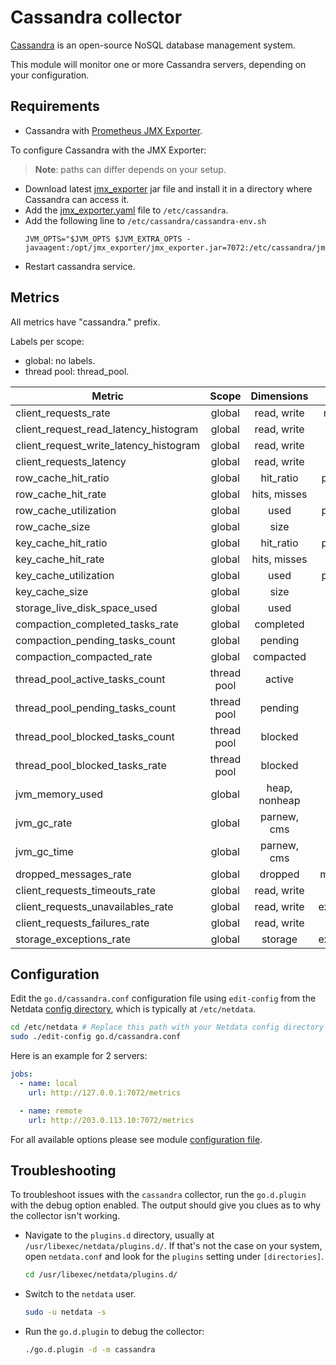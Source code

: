 <!--
title: "Cassandra monitoring with Netdata"
description: "Monitor the health and performance of Cassandra database servers with zero configuration, per-second metric granularity, and interactive visualizations."
custom_edit_url: https://github.com/netdata/go.d.plugin/edit/master/modules/cassandra/README.md
sidebar_label: "Cassandra"
learn_status: "Published"
learn_topic_type: "References"
learn_rel_path: "Integrations/Monitor/Databases"
-->

# Cassandra collector

[Cassandra](https://cassandra.apache.org/_/index.html) is an open-source NoSQL database management system.

This module will monitor one or more Cassandra servers, depending on your configuration.

## Requirements

- Cassandra with [Prometheus JMX Exporter](https://github.com/prometheus/jmx_exporter).

To configure Cassandra with the JMX Exporter:

> **Note**: paths can differ depends on your setup.

- Download latest [jmx_exporter](https://repo1.maven.org/maven2/io/prometheus/jmx/jmx_prometheus_javaagent/) jar file
  and install it in a directory where Cassandra can access it.
- Add
  the [jmx_exporter.yaml](https://raw.githubusercontent.com/netdata/go.d.plugin/master/modules/cassandra/jmx_exporter.yaml)
  file to `/etc/cassandra`.
- Add the following line to `/etc/cassandra/cassandra-env.sh`
  ```
  JVM_OPTS="$JVM_OPTS $JVM_EXTRA_OPTS -javaagent:/opt/jmx_exporter/jmx_exporter.jar=7072:/etc/cassandra/jmx_exporter.yaml
  ```
- Restart cassandra service.

## Metrics

All metrics have "cassandra." prefix.

Labels per scope:

- global: no labels.
- thread pool: thread_pool.

| Metric                                 |    Scope    |  Dimensions   |    Units     |
|----------------------------------------|:-----------:|:-------------:|:------------:|
| client_requests_rate                   |   global    |  read, write  |  requests/s  |
| client_request_read_latency_histogram  |   global    |  read, write  |   seconds    |
| client_request_write_latency_histogram |   global    |  read, write  |   seconds    |
| client_requests_latency                |   global    |  read, write  |   seconds    |
| row_cache_hit_ratio                    |   global    |   hit_ratio   |  percentage  |
| row_cache_hit_rate                     |   global    | hits, misses  |   events/s   |
| row_cache_utilization                  |   global    |     used      |  percentage  |
| row_cache_size                         |   global    |     size      |    bytes     |
| key_cache_hit_ratio                    |   global    |   hit_ratio   |  percentage  |
| key_cache_hit_rate                     |   global    | hits, misses  |   events/s   |
| key_cache_utilization                  |   global    |     used      |  percentage  |
| key_cache_size                         |   global    |     size      |    bytes     |
| storage_live_disk_space_used           |   global    |     used      |    bytes     |
| compaction_completed_tasks_rate        |   global    |   completed   |   tasks/s    |
| compaction_pending_tasks_count         |   global    |    pending    |    tasks     |
| compaction_compacted_rate              |   global    |   compacted   |   bytes/s    |
| thread_pool_active_tasks_count         | thread pool |    active     |    tasks     |
| thread_pool_pending_tasks_count        | thread pool |    pending    |    tasks     |
| thread_pool_blocked_tasks_count        | thread pool |    blocked    |    tasks     |
| thread_pool_blocked_tasks_rate         | thread pool |    blocked    |   tasks/s    |
| jvm_memory_used                        |   global    | heap, nonheap |    bytes     |
| jvm_gc_rate                            |   global    |  parnew, cms  |     gc/s     |
| jvm_gc_time                            |   global    |  parnew, cms  |   seconds    |
| dropped_messages_rate                  |   global    |    dropped    |  messages/s  |
| client_requests_timeouts_rate          |   global    |  read, write  |  timeout/s   |
| client_requests_unavailables_rate      |   global    |  read, write  | exceptions/s |
| client_requests_failures_rate          |   global    |  read, write  |  failures/s  |
| storage_exceptions_rate                |   global    |    storage    | exceptions/s |

## Configuration

Edit the `go.d/cassandra.conf` configuration file using `edit-config` from the
Netdata [config directory](https://github.com/netdata/netdata/blob/master/docs/configure/nodes.md), which is typically at `/etc/netdata`.

```bash
cd /etc/netdata # Replace this path with your Netdata config directory
sudo ./edit-config go.d/cassandra.conf
```

Here is an example for 2 servers:

```yaml
jobs:
  - name: local
    url: http://127.0.0.1:7072/metrics

  - name: remote
    url: http://203.0.113.10:7072/metrics
```

For all available options please see
module [configuration file](https://github.com/netdata/go.d.plugin/blob/master/config/go.d/cassandra.conf).

## Troubleshooting

To troubleshoot issues with the `cassandra` collector, run the `go.d.plugin` with the debug option enabled. The output
should give you clues as to why the collector isn't working.

- Navigate to the `plugins.d` directory, usually at `/usr/libexec/netdata/plugins.d/`. If that's not the case on
  your system, open `netdata.conf` and look for the `plugins` setting under `[directories]`.

  ```bash
  cd /usr/libexec/netdata/plugins.d/
  ```

- Switch to the `netdata` user.

  ```bash
  sudo -u netdata -s
  ```

- Run the `go.d.plugin` to debug the collector:

  ```bash
  ./go.d.plugin -d -m cassandra
  ```
